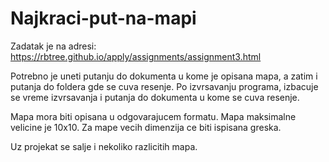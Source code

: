 # Najkraci-put-na-mapi

Zadatak je na adresi: https://rbtree.github.io/apply/assignments/assignment3.html

Potrebno je uneti putanju do dokumenta u kome je opisana mapa, a zatim i putanja do foldera gde se cuva resenje.
Po izvrsavanju programa, izbacuje se vreme izvrsavanja i putanja do dokumenta u kome se cuva resenje.

Mapa mora biti opisana u odgovarajucem formatu.
Mapa maksimalne velicine je 10x10. Za mape vecih dimenzija ce biti ispisana greska.

Uz projekat se salje i nekoliko razlicitih mapa.
